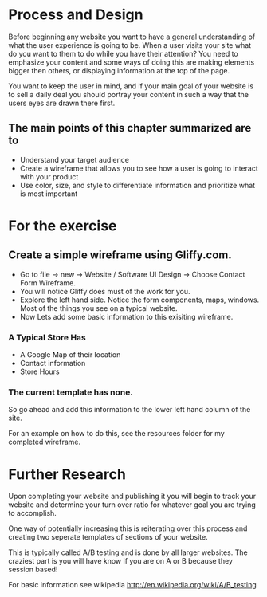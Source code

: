 # Process and Design
Before beginning any website you want to have a general understanding of what the user experience is going to be. When a user visits your site what do you want to them to do while you have their attention? You need to emphasize your content and some ways of doing this are making elements bigger then others, or displaying information at the top of the page. 

You want to keep the user in mind, and if your main goal of your website is to sell a daily deal you should portray your content in such a way that the users eyes are drawn there first.

## The main points of this chapter summarized are to

* Understand your target audience
* Create a wireframe that allows you to see how a user is going to interact with your product
* Use color, size, and style to differentiate information and prioritize what is most important

# For the exercise 
## Create a simple wireframe using Gliffy.com.

* Go to file -> new -> Website / Software UI Design -> Choose Contact Form Wireframe.
* You will notice Gliffy does must of the work for you. 
* Explore the left hand side. Notice the form components, maps, windows. Most of the things you see on a typical website.
* Now Lets add some basic information to this exisiting wireframe.

### A Typical Store Has

* A Google Map of their location
* Contact information
* Store Hours

### The current template has none.

So go ahead and add this information to the lower left hand column of the site.

For an example on how to do this, see the resources folder for my completed wireframe.

# Further Research
Upon completing your website and publishing it you will begin to track your website and determine your turn over ratio for whatever goal you are trying to accomplish.

One way of potentially increasing this is reiterating over this process and creating two seperate templates of sections of your website.

This is typically called A/B testing and is done by all larger websites. The craziest part is you will have know if you are on A or B because they session based!

For basic information see wikipedia http://en.wikipedia.org/wiki/A/B_testing
